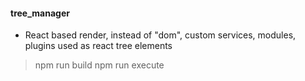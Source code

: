 #### tree_manager

* React based render, instead of "dom", custom services, modules, plugins used as react tree elements

> npm run build
> npm run execute
